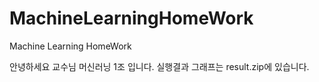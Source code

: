 # MachineLearningHomeWork
Machine Learning HomeWork

안녕하세요 교수님
머신러닝 1조 입니다.
실행결과 그래프는 result.zip에 있습니다.
